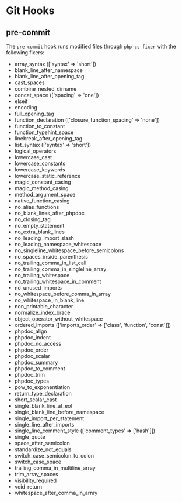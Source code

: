 # Git Hooks

## pre-commit

The ```pre-commit``` hook runs modified files through ```php-cs-fixer``` with the following fixers:

* array_syntax (['syntax' => 'short'])
* blank_line_after_namespace
* blank_line_after_opening_tag
* cast_spaces
* combine_nested_dirname
* concat_space (['spacing' => 'one'])
* elseif
* encoding
* full_opening_tag
* function_declaration (['closure_function_spacing' => 'none'])
* function_to_constant
* function_typehint_space
* linebreak_after_opening_tag
* list_syntax (['syntax' => 'short'])
* logical_operators
* lowercase_cast
* lowercase_constants
* lowercase_keywords
* lowercase_static_reference
* magic_constant_casing
* magic_method_casing
* method_argument_space
* native_function_casing
* no_alias_functions
* no_blank_lines_after_phpdoc
* no_closing_tag
* no_empty_statement
* no_extra_blank_lines
* no_leading_import_slash
* no_leading_namespace_whitespace
* no_singleline_whitespace_before_semicolons
* no_spaces_inside_parenthesis
* no_trailing_comma_in_list_call
* no_trailing_comma_in_singleline_array
* no_trailing_whitespace
* no_trailing_whitespace_in_comment
* no_unused_imports
* no_whitespace_before_comma_in_array
* no_whitespace_in_blank_line
* non_printable_character
* normalize_index_brace
* object_operator_without_whitespace
* ordered_imports (['imports_order' => ['class', 'function', 'const']])
* phpdoc_align
* phpdoc_indent
* phpdoc_no_access
* phpdoc_order
* phpdoc_scalar
* phpdoc_summary
* phpdoc_to_comment
* phpdoc_trim
* phpdoc_types
* pow_to_exponentiation
* return_type_declaration
* short_scalar_cast
* single_blank_line_at_eof
* single_blank_line_before_namespace
* single_import_per_statement
* single_line_after_imports
* single_line_comment_style (['comment_types' => ['hash']])
* single_quote
* space_after_semicolon
* standardize_not_equals
* switch_case_semicolon_to_colon
* switch_case_space
* trailing_comma_in_multiline_array
* trim_array_spaces
* visibility_required
* void_return
* whitespace_after_comma_in_array
